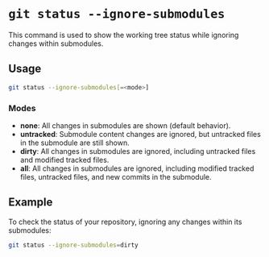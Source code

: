 # `git status --ignore-submodules`

This command is used to show the working tree status while ignoring changes within submodules.

## Usage

```bash
git status --ignore-submodules[=<mode>]
```

### Modes

-   **none**: All changes in submodules are shown (default behavior).
-   **untracked**: Submodule content changes are ignored, but untracked files in the submodule are still shown.
-   **dirty**: All changes in submodules are ignored, including untracked files and modified tracked files.
-   **all**: All changes in submodules are ignored, including modified tracked files, untracked files, and new commits in the submodule.

## Example

To check the status of your repository, ignoring any changes within its submodules:

```bash
git status --ignore-submodules=dirty
```
